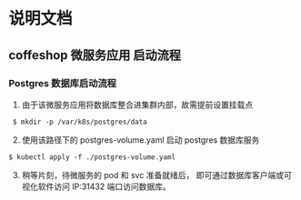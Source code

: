 # 说明文档

## coffeshop 微服务应用 启动流程

### Postgres 数据库启动流程

1. 由于该微服务应用将数据库整合进集群内部，故需提前设置挂载点

``` $ mkdir -p /var/k8s/postgres/data```

2. 使用该路径下的 postgres-volume.yaml 启动 postgres 数据库服务

``` $ kubectl apply -f ./postgres-volume.yaml ```

3. 稍等片刻，待微服务的 pod 和 svc 准备就绪后，
即可通过数据库客户端或可视化软件访问 IP:31432 端口访问数据库。

